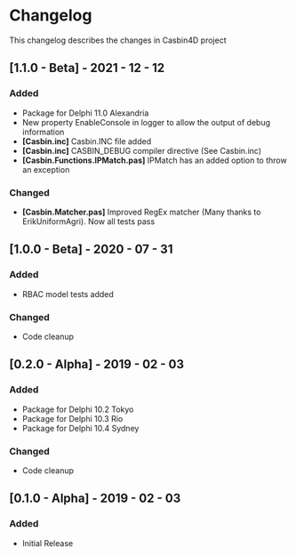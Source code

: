 # Changelog

This changelog describes the changes in Casbin4D project

## [1.1.0 - Beta] - 2021 - 12 - 12
### Added
- Package for Delphi 11.0 Alexandria
- New property EnableConsole in logger to allow the output of debug information
- **[Casbin.inc]** Casbin.INC file added
- **[Casbin.inc]** CASBIN_DEBUG compiler directive (See Casbin.inc)
- **[Casbin.Functions.IPMatch.pas]** IPMatch has an added option to throw an exception
### Changed
- **[Casbin.Matcher.pas]** Improved RegEx matcher (Many thanks to ErikUniformAgri). Now all tests pass 
## [1.0.0 - Beta] - 2020 - 07 - 31
### Added
- RBAC model tests added

### Changed
- Code cleanup
 
## [0.2.0 - Alpha] - 2019 - 02 - 03
### Added
- Package for Delphi 10.2 Tokyo
- Package for Delphi 10.3 Rio
- Package for Delphi 10.4 Sydney

### Changed
- Code cleanup

## [0.1.0 - Alpha] - 2019 - 02 - 03
### Added
- Initial Release